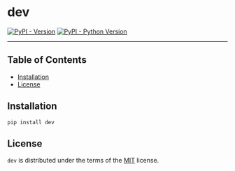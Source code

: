 # dev

[![PyPI - Version](https://img.shields.io/pypi/v/dev.svg)](https://pypi.org/project/dev)
[![PyPI - Python Version](https://img.shields.io/pypi/pyversions/dev.svg)](https://pypi.org/project/dev)

-----

## Table of Contents

- [Installation](#installation)
- [License](#license)

## Installation

```console
pip install dev
```

## License

`dev` is distributed under the terms of the [MIT](https://spdx.org/licenses/MIT.html) license.
